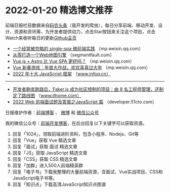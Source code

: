 # 2022-01-20 精选博文推荐

前端日报栏目数据来自[码农头条](https://toutiao.qdkfweb.cn/)（我开发的爬虫），每日分享前端、移动开发、设计、资源和资讯等，为开发者提供动力，点击Star按钮来关注这个项目，点击Watch来收听每日的更新[Github主页](https://github.com/kujian/frontendDaily)
* [一个经常被忽略的 single-spa 微前端实践](https://mp.weixin.qq.com/s?__biz=MzkwODIwMDY2OQ==&mid=2247492491&idx=1&sn=714b96b451f604959a29535de2be3834) （mp.weixin.qq.com）
* [从零打造一个Web地图引擎](https://segmentfault.com/a/1190000041305003) （segmentfault.com）
* [Vue.js + Astro 比 Vue SPA 更好吗？](https://mp.weixin.qq.com/s?__biz=MzI0MDIwNTQ1Mg==&mid=2676497869&idx=1&sn=f93ab91b3bc8f85cf792ade0e63795fd) （mp.weixin.qq.com）
* [Vue 新春游戏：年兽大作战，欢欢喜喜过大年](https://mp.weixin.qq.com/s?__biz=Mzg2ODQ1OTExOA==&mid=2247496132&idx=1&sn=f4aa632905a11898da08c8d471a074d0) （mp.weixin.qq.com）
* [2022 年十大 JavaScript 框架](https://www.infoq.cn/article/Wktb8xHwY64XzCX5jYNp) （www.infoq.cn）

***
* [开发者删库跑路后，Faker.js 成为社区控制的项目：由 8 名工程师管理，还制定了路线图](https://www.ithome.com/0/599/347.htm) （www.ithome.com）
* [2022 Web 前端面试题及答案之JavaScript 篇](https://developer.51cto.com/article/699501.html) （developer.51cto.com）

日报维护作者：[前端博客](https://qdkfweb.cn/) 、 [微博](http://weibo.com/kujian) 和 [微信公众号](https://open.weixin.qq.com/qr/code?username=caibaojian_com)

我的微信公众号：[前端开发博客](https://open.weixin.qq.com/qr/code?username=caibaojian_com)，在后台回复以下关键字可以获取资源。

1. 回复「1024」，领取前端进阶资料，包含小程序、Nodejs、Git等
2. 回复「Vue」获取 Vue 精选文章
3. 回复「面试」获取 面试 精选文章
4. 回复「JS」获取 JavaScript 精选文章
5. 回复「CSS」获取 CSS 精选文章
6. 回复「加群」进入500人前端精英群
7. 回复「电子书」下载我整理的大量前端资源，含面试、Vue实战项目、CSS和JavaScript电子书等。
8. 回复「知识点」下载高清JavaScript知识点图谱